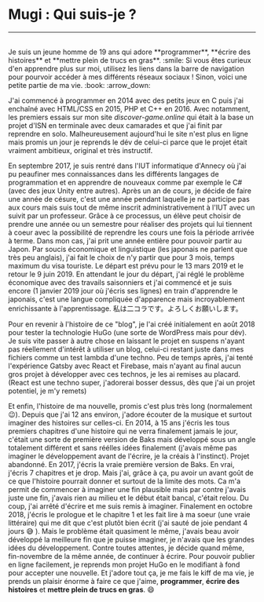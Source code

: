 ﻿<h1>Mugi : Qui suis-je ?</h1>

----
<br>
Je suis un jeune homme de 19 ans qui adore **programmer**, **écrire des histoires** et **mettre plein de trucs en gras**. :smile: Si vous êtes curieux d'en apprendre plus sur moi, utilisez les liens dans la barre de navigation pour pourvoir accéder à mes différents réseaux sociaux ! Sinon, voici une petite partie de ma vie. :book: :arrow_down:

J'ai commencé à programmer en 2014 avec des petits jeux en C puis j'ai enchaîné avec HTML/CSS en 2015, PHP et C++ en 2016. Avec notamment, les premiers essais sur mon site _discover-game.online_ qui était à la base un projet d'ISN en terminale avec deux camarades et que j'ai finit par reprendre en solo. Malheureusement aujourd'hui le site n'est plus en ligne mais promis un jour je reprends le dév de celui-ci parce que le projet était vraiment ambitieux, original et très instructif.

En septembre 2017, je suis rentré dans l'IUT informatique d'Annecy où j'ai pu peaufiner mes connaissances dans les différents langages de programmation et en apprendre de nouveaux comme par exemple le C# (avec des jeux Unity entre autres). Après un an de cours, je décide de faire une année de césure, c'est une année pendant laquelle je ne participe pas aux cours mais suis tout de même inscrit administrativement à l'IUT avec un suivit par un professeur. Grâce à ce processus, un élève peut choisir de prendre une année ou un semestre pour réaliser des projets qui lui tiennent à coeur avec la possibilité de reprendre les cours une fois la période arrivée à terme. Dans mon cas, j'ai prit une année entière pour pouvoir partir au Japon. Par soucis économique et linguistique (les japonais ne parlent que très peu anglais), j'ai fait le choix de n'y partir que pour 3 mois, temps maximum du visa touriste. Le départ est prévu pour le 13 mars 2019 et le retour le 9 juin 2019. En attendant le jour du départ, j'ai réglé le problème économique avec des travails saisonniers et j'ai commencé et je suis encore (1 janvier 2019 jour où j'écris ses lignes) en train d'apprendre le japonais, c'est une langue compliquée d'apparence mais incroyablement enrichissante à l'apprentissage. 私は二コラです。よろしくお願いします。

Pour en revenir à l'histoire de ce "blog", je l'ai créé initialement en août 2018 pour tester la technologie HuGo (une sorte de WordPress mais pour dév). Je suis vite passer à autre chose en laissant le projet en suspens n'ayant pas réellement d'intérêt à utiliser un blog, celui-ci restant juste dans mes fichiers comme un test lambda d'une techno. Peu de temps après, j'ai tenté l'expérience Gatsby avec React et Firebase, mais n'ayant au final aucun gros projet à développer avec ces technos, je les ai remises au placard. (React est une techno super, j'adorerai bosser dessus, dès que j'ai un projet potentiel, je m'y remets)

Et enfin, l'histoire de ma nouvelle, promis c'est plus très long (normalement :wink:). Depuis que j'ai 12 ans environ, j'adore écouter de la musique et surtout imaginer des histoires sur celles-ci. En 2014, à 15 ans j'écris les tous premiers chapitres d'une histoire qui ne verra finalement jamais le jour, c'était une sorte de première version de Baks mais développé sous un angle totalement différent et sans réélles idées finalement (j'avais même pas imaginer le développement avant de l'écrire, je la créais à l'instinct). Projet abandonné. En 2017, j'écris la vraie première version de Baks. En vrai, j'écris 7 chapitres et je drop. Mais j'ai, grâce à ça, pu avoir un avant goût de ce que l'histoire pourrait donner et surtout de la limite des mots. Ca m'a permit de commencer à imaginer une fin plausible mais par contre j'avais juste une fin, j'avais rien au milieu et le début était bancal, c'était relou. Du coup, j'ai arrêté d'écrire et me suis remis à imaginer. Finalement en octobre 2018, j'écris le prologue et le chapitre 1 et les fait lire à ma soeur (une vraie littéraire) qui me dit que c'est plutôt bien écrit (j'ai sauté de joie pendant 4 jours :sweat_smile: ). Mais le problème était quasiment le même, j'avais beau avoir développé la meilleure fin que je puisse imaginer, je n'avais que les grandes idées du développement. Contre toutes attentes, je décide quand même, fin-novembre de la même année, de continuer à écrire. Pour pouvoir publier en ligne facilement, je reprends mon projet HuGo en le modifiant à fond pour accepter une nouvelle. Et j'adore tout ça, je me fais le kiff de ma vie, je prends un plaisir énorme à faire ce que j'aime, **programmer**, **écrire des histoires** et **mettre plein de trucs en gras**. :smile: